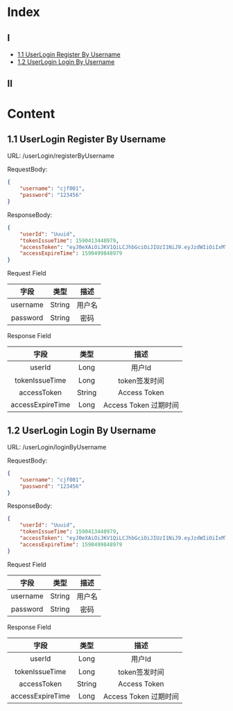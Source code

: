 # Index

## I
* [1.1 UserLogin Register By Username](##-1.1-UserLogin-Register-By-Username)
* [1.2 UserLogin Login By Username](##-1.2-UserLogin-Login-By-Username)

## II


# Content

## 1.1 UserLogin Register By Username

URL: /userLogin/registerByUsername  

RequestBody:  
```json
{
    "username": "cjf001",
    "password": "123456"
}
```

ResponseBody:  
```json
{
    "userId": "Uuuid",
    "tokenIssueTime": 1590413448979,
    "accessToken": "eyJ0eXAiOiJKV1QiLCJhbGciOiJIUzI1NiJ9.eyJzdWIiOiIxMTI5NjIyODQzIiwiaG90ZmFjZUlkIjozMzU5ODQ2NTU3NjI3ODg0NzM0LCJjbGllbnRTaWduYXR1cmUiOiJjYWJiMDJlYTFiZGI2ZGYwODI4NDY1MzJkZGY0ZTJjOWUwNmZlODViYmU4ZjRhODFmZGNmNDkyM2E4YzdhNzMwIiwiaXNzIjoid2F3YSIsInVzZXJUeXBlIjowLCJ0eXBlIjoiQWNjZXNzIiwiZXhwIjoxNTkwNDk5ODQ4LCJpYXQiOjE1OTA0MTM0NDgsInVzZXJJZCI6MTEyOTYyMjg0M30.95siySWk7lWvYnM8ubl9GrXTlwxht0QyQo6bV9WWWn4",
    "accessExpireTime": 1590499848979
}
```

Request Field  

| 字段     |     类型 |   描述   | 
| :--------------: | :--------:| :------: |
|  username  | String   | 用户名    |
|  password  | String   | 密码    |

Response Field  

| 字段     |     类型 |   描述   | 
| :--------------: | :--------:| :------: |
|  userId  | Long   | 用户Id    |
|  tokenIssueTime  | Long   | token签发时间    |
|  accessToken  | String   | Access Token    |
|  accessExpireTime  | Long   | Access Token 过期时间    |

## 1.2 UserLogin Login By Username

URL: /userLogin/loginByUsername  

RequestBody:  
```json
{
    "username": "cjf001",
    "password": "123456"
}
```

ResponseBody:  
```json
{
    "userId": "Uuuid",
    "tokenIssueTime": 1590413448979,
    "accessToken": "eyJ0eXAiOiJKV1QiLCJhbGciOiJIUzI1NiJ9.eyJzdWIiOiIxMTI5NjIyODQzIiwiaG90ZmFjZUlkIjozMzU5ODQ2NTU3NjI3ODg0NzM0LCJjbGllbnRTaWduYXR1cmUiOiJjYWJiMDJlYTFiZGI2ZGYwODI4NDY1MzJkZGY0ZTJjOWUwNmZlODViYmU4ZjRhODFmZGNmNDkyM2E4YzdhNzMwIiwiaXNzIjoid2F3YSIsInVzZXJUeXBlIjowLCJ0eXBlIjoiQWNjZXNzIiwiZXhwIjoxNTkwNDk5ODQ4LCJpYXQiOjE1OTA0MTM0NDgsInVzZXJJZCI6MTEyOTYyMjg0M30.95siySWk7lWvYnM8ubl9GrXTlwxht0QyQo6bV9WWWn4",
    "accessExpireTime": 1590499848979
}
```

Request Field  

| 字段     |     类型 |   描述   | 
| :--------------: | :--------:| :------: |
| username   | String   | 用户名    |
| password   | String   | 密码  |

Response Field  

| 字段     |     类型 |   描述   | 
| :--------------: | :--------:| :------: |
|  userId  | Long   | 用户Id    |
|  tokenIssueTime  | Long   | token签发时间    |
|  accessToken  | String   | Access Token    |
|  accessExpireTime  | Long   | Access Token 过期时间    |
